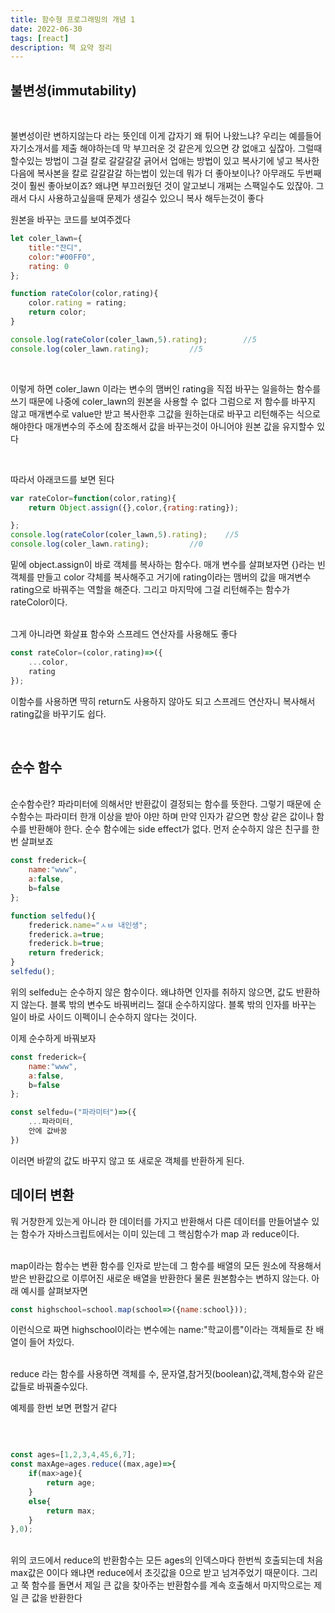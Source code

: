 ```yaml
---
title: 함수형 프로그래밍의 개념 1
date: 2022-06-30
tags: [react]
description: 책 요약 정리
---
```


## 불변성(immutability)

</br>

불변성이란 변하지않는다 라는 뜻인데 이게 갑자기 왜 튀어 나왔느냐? 우리는 예를들어 자기소개서를 제출
해야하는데 막 부끄러운 것 같은게 있으면 걍 없애고 싶잖아. 그럴때 할수있는 방법이 그걸 칼로 갈갈갈갈 긁어서 업애는 방법이 있고 복사기에 넣고 복사한다음에 복사본을 칼로 갈갈갈갈 하는법이
있는데 뭐가 더 좋아보이나? 아무래도 두번째 것이 훨씬 좋아보이죠? 왜냐면 부끄러웠던 것이 알고보니 개쩌는 스팩일수도 있잖아. 그래서 다시 사용하고싶을때 문제가 생길수 있으니 복사 해두는것이 좋다

원본을 바꾸는 코드를 보여주겠다

```javascript
let coler_lawn={
    title:"잔디",
    color:"#00FF0",
    rating: 0
};

function rateColor(color,rating){
    color.rating = rating;
    return color;
}

console.log(rateColor(coler_lawn,5).rating);        //5
console.log(coler_lawn.rating);         //5
```
</br>

이렇게 하면 coler_lawn 이라는 변수의 맴버인 rating을 직접 바꾸는 일을하는 함수를 쓰기 때문에 나중에 coler_lawn의 원본을 사용할 수 없다 그럼으로 저 함수를 바꾸지 않고 매개변수로 value만
받고 복사한후 그값을 원하는대로 바꾸고 리턴해주는 식으로 해야한다 매개변수의 주소에 참조해서 값을 바꾸는것이 아니어야 원본 값을 유지할수 있다

</br>

따라서 아래코드를 보면 된다

```javascript
var rateColor=function(color,rating){
    return Object.assign({},color,{rating:rating});

};
console.log(rateColor(coler_lawn,5).rating);    //5  
console.log(coler_lawn.rating);         //0

```

밑에 object.assign이 바로 객체를 복사하는 함수다. 매개 변수를 살펴보자면 {}라는 빈 객체를 
만들고 color 갹체를 복사해주고 거기에 rating이라는 맴버의 값을 매겨변수 rating으로 바꿔주는
역할을 해준다. 그리고 마지막에 그걸 리턴해주는 함수가 rateColor이다.
</br>
</br>

그게 아니라면 화살표 함수와 스프레드 연산자를 사용해도 좋다

```javascript
const rateColor=(color,rating)=>({
    ...color,
    rating
});
```
이함수를 사용하면 딱히 return도 사용하지 않아도 되고 스프레드 연산자니 복사해서 rating값을 바꾸기도 쉽다.

</br>

## 순수 함수

</br>
순수함수란? 파라미터에 의해서만 반환값이 결정되는 함수를 뜻한다. 그렇기 때문에 순수함수는 파라미터 한개 이상을 받아 야만
하며 만약 인자가 같으면 항상 같은 값이나 함수를 반환해야 한다. 순수 함수에는 side effect가 없다.
먼저 순수하지 않은 친구를 한번 살펴보죠
</br>

```javascript
const frederick={
    name:"www",
    a:false,
    b=false
};

function selfedu(){
    frederick.name="ㅅㅂ 내인생";
    frederick.a=true;
    frederick.b=true;
    return frederick;
}
selfedu();
```

위의 selfedu는 순수하지 않은 함수이다. 왜냐하면 인자를 취하지 않으면, 값도 반환하지 않는다.
블록 밖의 변수도 바꿔버리느 절대 순수하지않다. 블록 밖의 인자를 바꾸는 일이 바로 사이드 이펙이니 순수하지 않다는 것이다.

이제 순수하게 바꿔보자
</br>

```javascript
const frederick={
    name:"www",
    a:false,
    b=false
};

const selfedu=("파라미터")=>({
    ...파라미터,
    안에 값바꿈
})
```
이러면 바깥의 값도 바꾸지 않고 또 새로운 객체를 반환하게 된다.

## 데이터 변환

뭐 거창한게 있는게 아니라 한 데이터를 가지고 반환해서 다른 데이터를 만들어낼수 있는 함수가 자바스크립트에서는 이미 있는데
그 핵심함수가 map 과 reduce이다.

</br>
map이라는 함수는 변환 함수를 인자로 받는데 그 함수를 배열의 모든 원소에 작용해서 받은 반환값으로 이루어진 새로운
배열을 반환한다 물론 원본함수는 변하지 않는다.
아래 예시를 살펴보자면

```javascript
const highschool=school.map(school=>({name:school}));

```
이런식으로 짜면 highschool이라는 변수에는 name:"학교이름"이라는 객체들로 찬 배열이 들어 차있다.

</br>
reduce 라는 함수를 사용하면 객체를 수, 문자열,참거짓(boolean)값,객체,함수와 같은 값들로 바꿔줄수있다.

예제를 한번 보면 편할거 같다

</br>

```javascript

const ages=[1,2,3,4,45,6,7];
const maxAge=ages.reduce((max,age)=>{
    if(max>age){
        return age;
    }
    else{
        return max;
    }
},0);

```
</br>
위의 코드에서 reduce의 반환함수는 모든 ages의 인덱스마다 한번씩 호출되는데 처음 max값은 0이다 왜냐면 reduce에서 초깃값을 0으로 받고 넘겨주었기 때문이다.
그리고 쭉 함수를 돌면서 제일 큰 값을 찾아주는 반환함수를 계속 호출해서 마지막으로는 제일 큰 값을 반환한다
